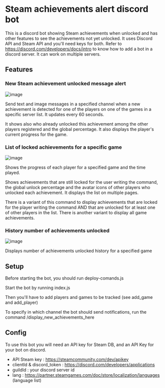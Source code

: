 # Steam achievements alert discord bot
This is a discord bot showing Steam achievements when unlocked and has other features to see the achievements not yet unlocked.
It uses Discord API and Steam API and you'll need keys for both. Refer to https://discord.com/developers/docs/intro to know how to add a bot in a discord server.
It can work on multiple servers.

## Features
### New Steam achievement unlocked message alert

![image](https://github.com/NicolasR14/Steam-achievements-alert-discord-bot/assets/101961437/25dfc808-7689-4629-96b6-772a79a97f6a)

Send text and image messages in a specified channel when a new achievement is detected for one of the players on one of the games in a specific server list. It updates every 60 seconds.

It shows also who already unlocked this achievement among the other players registered and the global percentage. It also displays the player's current progress for the game.

### List of locked achievements for a specific game

![image](https://github.com/NicolasR14/Steam-achievements-alert-discord-bot/assets/101961437/6d271fdf-99b3-4db4-8e0e-9b6f2daa5e24)

Shows the progress of each player for a specified game and the time played.

Shows achievements that are still locked for the user writing the command, the global unlock percentage and the avatar icons of other players who unlocked each achievement. It displays the list on multiple pages.

There is a variant of this command to display achievements that are locked for the player writing the command AND that are unlocked for at least one of other players in the list. There is another variant to display all game achievements.

### History number of achievements unlocked

![image](https://github.com/NicolasR14/Steam-achievements-alert-discord-bot/assets/101961437/f7524b09-e38a-4f57-8b66-44ee366b7647)

Displays number of achievements unlocked history for a specified game

## Setup
Before starting the bot, you should run deploy-comands.js

Start the bot by running index.js

Then you'll have to add players and games to be tracked (see add_game and add_player)

To specify in which channel the bot should send notifications, run the command /display_new_achievements_here

## Config
To use this bot you will need an API key for Steam DB, and an API Key for your bot on discord.

- API Steam key : https://steamcommunity.com/dev/apikey
- clientId & discord_token : https://discord.com/developers/applications
- guildId : your discord server id
- lang : https://partner.steamgames.com/doc/store/localization/languages (language list)

